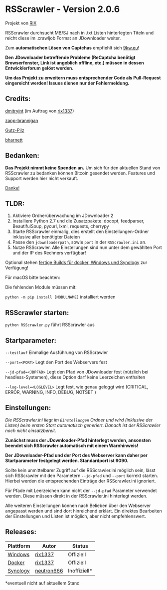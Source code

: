 #  RSScrawler - Version 2.0.6
Projekt von [RiX](https://github.com/rix1337/RSScrawler/commits)

RSScrawler durchsucht MB/SJ nach in .txt Listen hinterlegten Titeln und reicht diese im .crawljob Format an JDownloader weiter.

Zum **automatischen Lösen von Captchas** empfiehlt sich [9kw.eu](https://www.9kw.eu/register_87296.html)!

**Den JDownloader betreffende Probleme (ReCaptcha benötigt Browserfenster, Link ist angeblich offline, etc.) müssen in dessen Entwicklerforum gelöst werden.**

**Um das Projekt zu erweitern muss entsprechender Code als Pull-Request eingereicht werden! Issues dienen nur der Fehlermeldung.**

## Credits:
[dmitryint](https://github.com/dmitryint/RSScrawler/) (im Auftrag von [rix1337](https://github.com/rix1337))

[zapp-brannigan](https://github.com/zapp-brannigan/own-pyload-plugins/blob/master/hooks/MovieblogFeed.py)

[Gutz-Pilz](https://github.com/Gutz-Pilz/pyLoad-stuff/blob/master/SJ.py)

[bharnett](https://github.com/bharnett/Infringer/blob/master/LinkRetrieve.py)

## Bedanken:

**Das Projekt nimmt keine Spenden an.** Um sich für den aktuellen Stand von RSScrawler zu bedanken können Bitcoin gesendet werden. Features und Support werden hier nicht verkauft.

[Danke!](https://github.com/rix1337/thanks)

## TLDR:

1. Aktiviere Ordnerüberwachung im JDownloader 2
2. Installiere Python 2.7 und die Zusatzpakete: docopt, feedparser, BeautifulSoup, pycurl, lxml, requests, cherrypy
3. Starte RSScrawler einmalig, dies erstellt den Einstellungen-Ordner inklusive aller benötigter Dateien
4. Passe den ```jdownloaderpath```, sowie ```port``` in der ```RSScrawler.ini``` an.
5. Nutze RSScrawler. Alle Einstellungen sind nun unter dem gewählten Port und der IP des Rechners verfügbar!

Optional stehen [fertige Builds für docker, Windows und Synology](#releases) zur Verfügung!

Für macOS bitte beachten:

Die fehlenden Module müssen mit:

```python -m pip install [MODULNAME]``` installiert werden

## RSScrawler starten:

```python RSScrawler.py``` führt RSScrawler aus

## Startparameter:

  ```--testlauf```                Einmalige Ausführung von RSScrawler

  ```--port=<PORT>```             Legt den Port des Webservers fest
  
  ```--jd-pfad=<JDPFAD>```        Legt den Pfad von JDownloader fest (nützlich bei headless-Systemen), diese Option darf keine Leerzeichen enthalten

  ```--log-level=<LOGLEVEL>```    Legt fest, wie genau geloggt wird (CRITICAL, ERROR, WARNING, INFO, DEBUG, NOTSET )

## Einstellungen:
*Die RSScrawler.ini liegt im ```Einstellungen``` Ordner und wird (inklusive der Listen) beim ersten Start automatisch generiert. Danach ist der RSScrawler noch nicht einsatzbereit.*

**Zunächst muss der JDownloader-Pfad hinterlegt werden, ansonsten beendet sich RSScrawler automatisch mit einem Warnhinweis!**

**Der JDownloader-Pfad und der Port des Webserver kann daher per Startparameter festgelegt werden. Standardport ist 9090.**

Sollte kein unmittelbarer Zugriff auf die RSScrawler.ini möglich sein, lässt sich RSScrawler mit den Parametern ```--jd-pfad``` und ```--port``` korrekt starten. Hierbei werden die entsprechenden Einträge der RSScrawler.ini ignoriert.

Für Pfade mit Leerzeichen kann nicht der ```--jd-pfad``` Parameter verwendet werden. Diese müssen direkt in der RSScrawler.ini hinterlegt werden.

Alle weiteren Einstellungen können nach Belieben über den Webserver angepasst werden und sind dort hinreichend erklärt. Ein direktes Bearbeiten der Einstellungen und Listen ist möglich, aber nicht empfehlenswert.

## Releases:

Plattform | Autor | Status
---|---|---
[Windows](https://github.com/rix1337/RSScrawler/releases) | [rix1337](https://github.com/rix1337) | Offiziell
[Docker](https://hub.docker.com/r/rix1337/docker-rsscrawler/) | [rix1337](https://github.com/rix1337) | Offiziell
[Synology](https://spk.netzbaer.de/rsscrawler) | [neutron666](https://github.com/neutron666) | Inoffiziell*

*eventuell nicht auf aktuellem Stand

